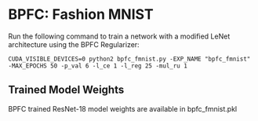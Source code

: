 # BPFC: Fashion MNIST

Run the following command to train a network with a modified LeNet architecture using the BPFC Regularizer:

`CUDA_VISIBLE_DEVICES=0 python2 bpfc_fmnist.py -EXP_NAME "bpfc_fmnist" -MAX_EPOCHS 50 -p_val 6 -l_ce 1 -l_reg 25 -mul_ru 1` 

## Trained Model Weights
BPFC trained ResNet-18 model weights are available in bpfc_fmnist.pkl
